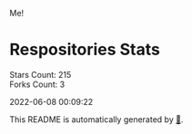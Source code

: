 Me!

# Respositories Stats
Stars Count: 215  
Forks Count: 3

2022-06-08 00:09:22  

This README is automatically generated by [🐰](https://github.com/rnitta/rnitta).
